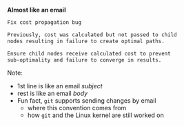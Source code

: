 **Almost like an email**

```txt
Fix cost propagation bug

Previously, cost was calculated but not passed to child
nodes resulting in failure to create optimal paths.

Ensure child nodes receive calculated cost to prevent
sub-optimality and failure to converge in results.
```

Note:
- 1st line is like an email _subject_
- rest is like an email _body_
- Fun fact, `git` supports sending changes by email
    - where this convention comes from
    - how `git` and the Linux kernel are still worked on
